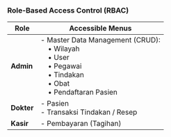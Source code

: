 ### Role-Based Access Control (RBAC)

| Role   | Accessible Menus |
|--------|------------------|
| **Admin** | - Master Data Management (CRUD):<br>&nbsp;&nbsp;&nbsp;&nbsp;• Wilayah<br>&nbsp;&nbsp;&nbsp;&nbsp;• User<br>&nbsp;&nbsp;&nbsp;&nbsp;• Pegawai<br>&nbsp;&nbsp;&nbsp;&nbsp;• Tindakan<br>&nbsp;&nbsp;&nbsp;&nbsp;• Obat<br>&nbsp;&nbsp;&nbsp;&nbsp;• Pendaftaran Pasien |
| **Dokter** | - Pasien<br>- Transaksi Tindakan / Resep |
| **Kasir** | - Pembayaran (Tagihan) |
